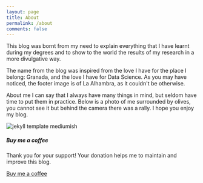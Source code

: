 ```yaml
---
layout: page
title: About
permalink: /about
comments: false
---
```


<div class="row justify-content-between">

<!-- About -->
<div class="col-md-8 pr-5">

<p>This blog was bornt from my need to explain everything that I have learnt during my degrees and to show to the world the results of my research in a more divulgative way.</p>

<p>The name from the blog was inspired from the love I have for the place I belong: Granada, and the love I have for Data Science. As you may have noticed, the footer image is of La Alhambra, as it couldn't be otherwise.</p>

<p>About me I can say that I always have many things in mind, but seldom have time to put them in practice. Below is a photo of me surrounded by olives, you cannot see it but behind the camera there was a rally. I hope you enjoy my blog.</p>

<!-- Image describing the blog -->
<p class="mb-5"><img class="shadow-lg" src="{{site.baseurl}}/assets/images/about.jpg" alt="jekyll template mediumish" /></p>


</div>

<div class="col-md-4">

<!-- Donation -->
<div class="sticky-top sticky-top-80">
<h5>Buy me a coffee</h5>

<p>Thank you for your support! Your donation helps me to maintain and improve this blog.</p>

<a target="_blank" href="https://patreon.com/granadata?utm_medium=clipboard_copy&utm_source=copyLink&utm_campaign=creatorshare_creator" class="btn btn-danger">Buy me a coffee</a>

</div>
</div>
</div>
